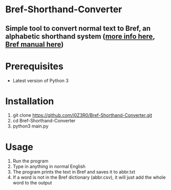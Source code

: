 # Bref-Shorthand-Converter

## Simple tool to convert normal text to Bref, an alphabetic shorthand system ([more info here](https://www.reddit.com/r/shorthand/comments/esjhdk/bref_shorthand/), [Bref manual here](https://drive.google.com/drive/folders/1PZcAYhusYGpaLHwMUBAdZURA25lKk2Mu))

# Prerequisites
- Latest version of Python 3

# Installation
1. git clone https://github.com/i0Z3R0/Bref-Shorthand-Converter.git
2. cd Bref-Shorthand-Converter
3. python3 main.py

# Usage
1. Run the program
2. Type in anything in normal English
3. The program prints the text in Bref and saves it to abbr.txt
4. If a word is not in the Bref dictionary (abbr.csv), it will just add the whole word to the output
